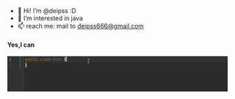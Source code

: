 - 👋 Hi! I’m @deipss :D
- 👀 I’m interested in java 
- 📫 reach me: mail to deipss666@gmail.com


#### Yes,I can
![](img/helloworld.gif)
